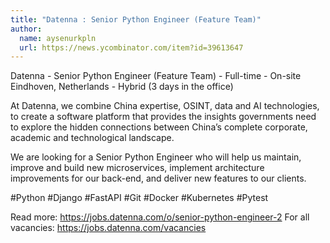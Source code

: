 ```yaml
---
title: "Datenna : Senior Python Engineer (Feature Team)"
author:
  name: aysenurkpln
  url: https://news.ycombinator.com/item?id=39613647
---
```

Datenna - Senior Python Engineer (Feature Team) - Full-time - On-site Eindhoven, Netherlands - Hybrid (3 days in the office)

At Datenna, we combine China expertise, OSINT, data and AI technologies, to create a software platform that provides the insights governments need to explore the hidden connections between China’s complete corporate, academic and technological landscape.

We are looking for a Senior Python Engineer who will help us maintain, improve and build new microservices, implement architecture improvements for our back-end, and deliver new features to our clients.

#Python #Django #FastAPI #Git #Docker #Kubernetes #Pytest

Read more: <a href="https:&#x2F;&#x2F;jobs.datenna.com&#x2F;o&#x2F;senior-python-engineer-2" rel="nofollow">https:&#x2F;&#x2F;jobs.datenna.com&#x2F;o&#x2F;senior-python-engineer-2</a> 
For all vacancies: <a href="https:&#x2F;&#x2F;jobs.datenna.com&#x2F;vacancies" rel="nofollow">https:&#x2F;&#x2F;jobs.datenna.com&#x2F;vacancies</a>

